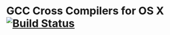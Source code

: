 GCC Cross Compilers for OS X [![Build Status](https://api.travis-ci.org/djphoenix/homebrew-gcc_cross_compilers.svg)](https://travis-ci.org/djphoenix/homebrew-gcc_cross_compilers)   
============================
